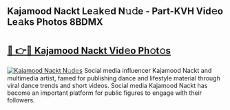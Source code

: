 ## Kajamood Nackt Le𝚊k𝚎d N𝚞𝚍e - Part-KVH Vid𝚎o Le𝚊ks Photos 8BDMX

# <h2><a href="http://fba09u.evod.top/?m=Kajamood+Nackt">🔗 👉🔴 Kajamood Nackt Vid𝚎o Ph𝚘t𝚘s</a></h2>

[![Kajamood Nackt N𝚞d𝚎s](https://i.imgur.com/8V9OHl7.gif)](http://fba09u.evod.top/?m=Kajamood+Nackt)
Social media influencer Kajamood Nackt and multimedia artist, famed for publishing dance and lifestyle material through viral dance trends and short videos. Social media Kajamood Nackt has become an important platform for public figures to engage with their followers. 
